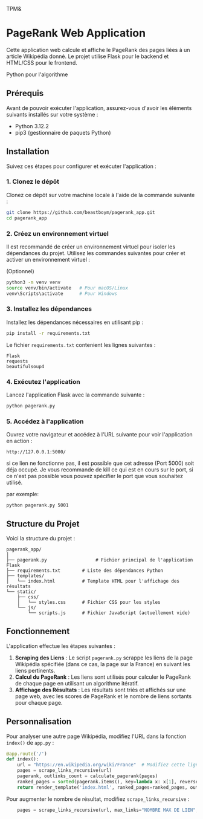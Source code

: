 TPM&

# PageRank Web Application

Cette application web calcule et affiche le PageRank des pages liées à un article Wikipédia donné. Le projet utilise Flask pour le backend et HTML/CSS pour le frontend.

Python pour l'algorithme

## Prérequis

Avant de pouvoir exécuter l'application, assurez-vous d'avoir les éléments suivants installés sur votre système :

- Python 3.12.2
- pip3 (gestionnaire de paquets Python)

## Installation

Suivez ces étapes pour configurer et exécuter l'application :

### 1. Clonez le dépôt

Clonez ce dépôt sur votre machine locale à l'aide de la commande suivante :

```bash
git clone https://github.com/beastboym/pagerank_app.git
cd pagerank_app
```

### 2. Créez un environnement virtuel

Il est recommandé de créer un environnement virtuel pour isoler les dépendances du projet. Utilisez les commandes suivantes pour créer et activer un environnement virtuel :

(Optionnel)

```bash
python3 -m venv venv
source venv/bin/activate   # Pour macOS/Linux
venv\Scripts\activate      # Pour Windows
```

### 3. Installez les dépendances

Installez les dépendances nécessaires en utilisant pip :

```bash
pip install -r requirements.txt
```

Le fichier `requirements.txt` contenient les lignes suivantes :

```
Flask
requests
beautifulsoup4
```

### 4. Exécutez l'application

Lancez l'application Flask avec la commande suivante :

```bash
python pagerank.py
```

### 5. Accédez à l'application

Ouvrez votre navigateur et accédez à l'URL suivante pour voir l'application en action :

```
http://127.0.0.1:5000/
```

si ce lien ne fonctionne pas, il est possible que cet adresse (Port 5000) soit déja occupé.
Je vous recommande de kill ce qui est en cours sur le port, si ce n'est pas possible vous pouvez spécifier le port que vous souhaitez utilisé.

par exemple:

```
python pagerank.py 5001
```

## Structure du Projet

Voici la structure du projet :

```
pagerank_app/
│
├── pagerank.py                  # Fichier principal de l'application Flask
├── requirements.txt        # Liste des dépendances Python
├── templates/
│   └── index.html          # Template HTML pour l'affichage des résultats
└── static/
    ├── css/
    │   └── styles.css      # Fichier CSS pour les styles
    └── js/
        └── scripts.js      # Fichier JavaScript (actuellement vide)
```

## Fonctionnement

L'application effectue les étapes suivantes :

1. **Scraping des Liens** : Le script `pagerank.py` scrappe les liens de la page Wikipédia spécifiée (dans ce cas, la page sur la France) en suivant les liens pertinents.
2. **Calcul du PageRank** : Les liens sont utilisés pour calculer le PageRank de chaque page en utilisant un algorithme itératif.
3. **Affichage des Résultats** : Les résultats sont triés et affichés sur une page web, avec les scores de PageRank et le nombre de liens sortants pour chaque page.

## Personnalisation

Pour analyser une autre page Wikipédia, modifiez l'URL dans la fonction `index()` de `app.py` :

```python
@app.route('/')
def index():
    url = "https://en.wikipedia.org/wiki/France"  # Modifiez cette ligne avec l'URL souhaitée
    pages = scrape_links_recursive(url)
    pagerank, outlinks_count = calculate_pagerank(pages)
    ranked_pages = sorted(pagerank.items(), key=lambda x: x[1], reverse=True)
    return render_template('index.html', ranked_pages=ranked_pages, outlinks_count=outlinks_count)
```

Pour augmenter le nombre de résultat, modifiez `scrape_links_recursive` :

```python
    pages = scrape_links_recursive(url, max_links="NOMBRE MAX DE LIEN", depth="PROFONDEUR MAX DE LIEN")
```
